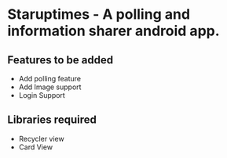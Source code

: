 # Staruptimes - A polling and information sharer android app.

## Features to be added
- Add polling feature
- Add Image support
- Login Support

## Libraries required
- Recycler view
- Card View
